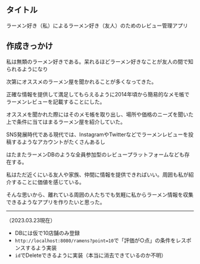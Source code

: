 ## タイトル

ラーメン好き（私）によるラーメン好き（友人）のためのレビュー管理アプリ

## 作成きっかけ

私は無類のラーメン好きである。呆れるほどラーメン好きなことが友人の間で知られるようになり

次第にオススメのラーメン屋を聞かれることが多くなってきた。

正確な情報を提供して満足してもらえるように2014年頃から簡易的なメモ帳でラーメンレビューを記載することにした。

オススメを聞かれた際にはそのメモ帳を取り出し、場所や価格のニーズを聞いた上で条件に当てはまるラーメン屋を紹介していた。

SNS発展時代である現代では、InstagramやTwitterなどでラーメンレビューを投稿するようなアカウントがたくさんあるし

はたまたラーメンDBのような全員参加型のレビュープラットフォームなども存在する。

私はただ近くにいる友人や家族、仲間に情報を提供できればいい。周囲も私が紹介することに価値を感じている。

そんな思いから、離れている周囲の人たちでも気軽に私からラーメン情報を収集できるようなアプリを作りたいと思った。

***
（2023.03.23現在）
- DBには仮で10店舗のみ登録
- `http://localhost:8080/ramens?point=10`で「評価が○点」の条件をレスポンスするよう実装
- `id`でDeleteできるように実装（本当に消去できているのか不明）

